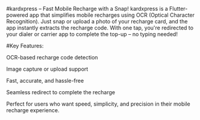#kardxpress – Fast Mobile Recharge with a Snap!
kardxpress is a Flutter-powered app that simplifies mobile recharges using OCR (Optical Character Recognition). Just snap or upload a photo of your recharge card, and the app instantly extracts the recharge code. With one tap, you're redirected to your dialer or carrier app to complete the top-up – no typing needed!

#Key Features:

OCR-based recharge code detection

Image capture or upload support

Fast, accurate, and hassle-free

Seamless redirect to complete the recharge

Perfect for users who want speed, simplicity, and precision in their mobile recharge experience.
